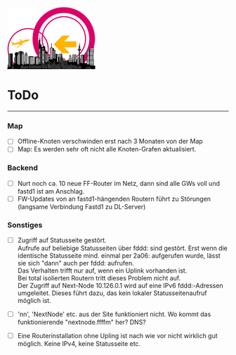 ![Logo](https://raw.githubusercontent.com/oszilloskop/DiesUndDas/master/images/logo-ffm.png)  

# ToDo

---

### Map
- [ ] Offline-Knoten verschwinden erst nach 3 Monaten von der Map
- [ ] Map: Es werden sehr oft nicht alle Knoten-Grafen aktualisiert.

### Backend
- [ ] Nurt noch ca. 10 neue FF-Router im Netz, dann sind alle GWs voll und fastd1 ist am Anschlag.
- [ ] FW-Updates von an fastd1-hängenden Routern führt zu Störungen (langsame Verbindung Fastd1 zu DL-Server)

### Sonstiges
- [ ] Zugriff auf Statusseite gestört.  
Aufrufe auf beliebige Statusseiten über fddd: sind gestört. Erst wenn die identische Statusseite mind. einmal per 2a06: aufgerufen wurde, lässt sie sich "dann" auch per fddd: aufrufen.  
Das Verhalten trifft nur auf, wenn ein Uplink vorhanden ist.  
Bei total isolierten Routern tritt dieses Problem nicht auf.  
Der Zugriff auf Next-Node 10.126.0.1 wird auf eine IPv6 fddd:-Adressen umgeleitet. Dieses führt dazu, das kein lokaler Statusseitenaufruf möglich ist.
- [ ] 'nn', 'NextNode' etc. aus der Site funktioniert nicht. Wo kommt das funktionierende "nextnode.ffffm" her? DNS?
- [ ] Eine Routerinstallation ohne Upling ist nach wie vor nicht wirklich gut möglich. Keine IPv4, keine Statusseite etc.



